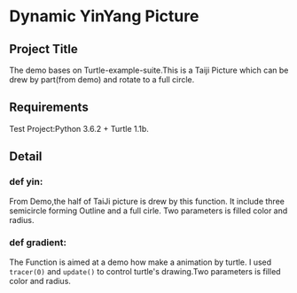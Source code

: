 # Dynamic YinYang Picture
## Project Title
The demo bases on Turtle-example-suite.This is a Taiji Picture which can be drew by part(from demo) and rotate to a full circle.

## Requirements
Test Project:Python 3.6.2 + Turtle 1.1b.

## Detail
### def yin:
 From Demo,the half of TaiJi picture is drew by this function.
 It include three semicircle forming Outline and a full cirle.
 Two parameters is filled color and radius.
### def  gradient:
 The Function is aimed at a demo how make a animation by turtle. I used `tracer(0)` and `update()`  to control turtle's drawing.Two parameters is filled color and radius.
